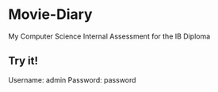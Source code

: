 # Movie-Diary
My Computer Science Internal Assessment for the IB Diploma

## Try it!
Username: admin
Password: password
